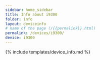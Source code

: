 ```yaml
---
sidebar: home_sidebar
title: Info about i9300
folder: info
layout: deviceinfo
# name of the page (/{{permalink}}.html)
permalink: /devices/i9300/
device: i9300
---
```

{% include templates/device_info.md %}
